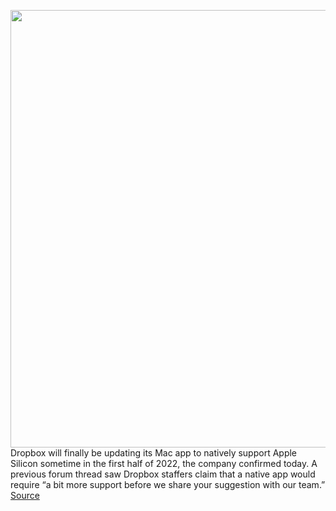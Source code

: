 <img src='https://cdn.vox-cdn.com/thumbor/pa37Ri5snGeQTH5cdTAh6MtBmTA=/0x0:1600x900/1200x800/filters:focal(672x322:928x578)/cdn.vox-cdn.com/uploads/chorus_image/image/70058893/dropbox_logo_2x.0.jpeg' width='700px' /><br/>
Dropbox will finally be updating its Mac app to natively support Apple Silicon sometime in the first half of 2022, the company confirmed today. A previous forum thread saw Dropbox staffers claim that a native app would require “a bit more support before we share your suggestion with our team.”
<a href='https://www.theverge.com/2021/10/28/22751178/dropbox-native-apple-silicon-app-m1-2022'> Source <a/>